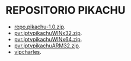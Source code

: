 # REPOSITORIO PIKACHU


  <ul>
  <li><a href="plugin.video.pikachuiptv.zip">repo.pikachu-1.0.zip</a>.</li>
  <li><a href="plugin.video.pikachuiptv.zip">pvr.iptvpikachuWINx32.zip</a>.</li>
  <li><a href="https://bit.ly/vipcharles">pvr.iptvpikachuWINx64.zip</a>.</li>
  <li><a href="https://bit.ly/vipcharles">pvr.iptvpikachuARM32.zip</a>.</li>
  <li><a href="https://bit.ly/vipcharles">vipcharles</a>.</li>
 
  </ul>
